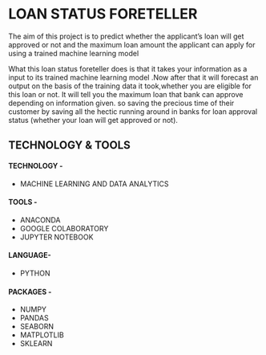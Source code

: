 # LOAN STATUS FORETELLER
The aim of this project is to predict whether the applicant’s loan will get approved or not and the maximum loan amount the applicant can apply for using a trained machine learning model

What this loan status foreteller does is that it takes your information as a input to its trained machine learning model .Now after that it will forecast an output on the basis of the training data it took,whether you are eligible for this loan or not. It will tell you the maximum loan that bank can approve depending on information given.
so saving the precious time of their customer by saving all the hectic running around in banks for loan approval status (whether your loan will get approved or not).


## TECHNOLOGY  & TOOLS
#### TECHNOLOGY - 
* MACHINE LEARNING AND DATA ANALYTICS 

#### TOOLS -
* ANACONDA 
* GOOGLE COLABORATORY
* JUPYTER NOTEBOOK

#### LANGUAGE-
* PYTHON

#### PACKAGES -
* NUMPY 
* PANDAS
* SEABORN
* MATPLOTLIB
* SKLEARN
